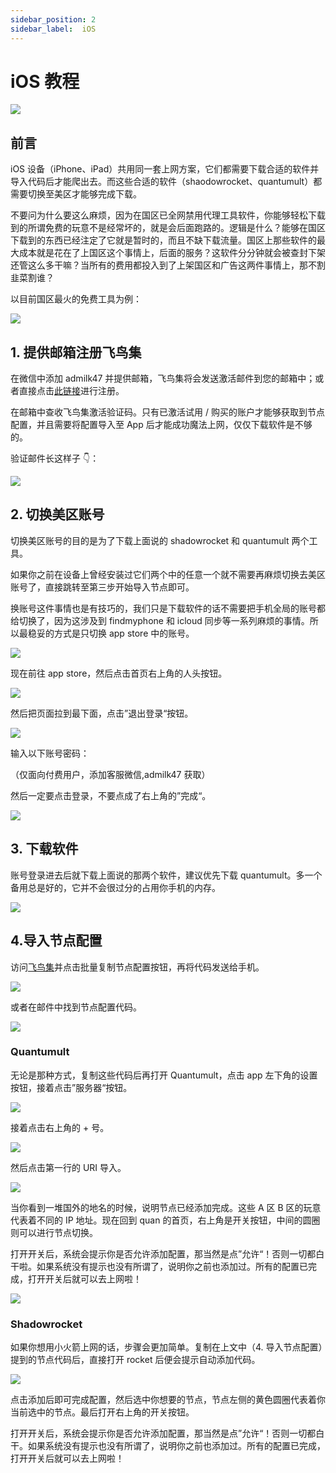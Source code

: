 ```yaml
---
sidebar_position: 2
sidebar_label:  iOS
---
```


# iOS 教程

![](https://pan.createvoyage.com/f/kyT5/cover.png)

## 前言

iOS 设备（iPhone、iPad）共用同一套上网方案，它们都需要下载合适的软件并导入代码后才能爬出去。而这些合适的软件（shaodowrocket、quantumult）都需要切换至美区才能够完成下载。

不要问为什么要这么麻烦，因为在国区已全网禁用代理工具软件，你能够轻松下载到的所谓免费的玩意不是经常坏的，就是会后面跑路的。逻辑是什么？能够在国区下载到的东西已经注定了它就是暂时的，而且不缺下载流量。国区上那些软件的最大成本就是花在了上国区这个事情上，后面的服务？这软件分分钟就会被查封下架还管这么多干嘛？当所有的费用都投入到了上架国区和广告这两件事情上，那不割韭菜割谁？

以目前国区最火的免费工具为例：

![](https://pan.createvoyage.com/f/lAUX/intro-1.png)

## 1. 提供邮箱注册飞鸟集

在微信中添加 admilk47 并提供邮箱，飞鸟集将会发送激活邮件到您的邮箱中；或者直接点击[此链接](https://www.offshoreview.xyz/auth/register)进行注册。

在邮箱中查收飞鸟集激活验证码。只有已激活试用 / 购买的账户才能够获取到节点配置，并且需要将配置导入至 App 后才能成功魔法上网，仅仅下载软件是不够的。

验证邮件长这样子 👇：

![](https://pan.createvoyage.com/f/VjHg/verify-email.png)

## 2. 切换美区账号

切换美区账号的目的是为了下载上面说的 shadowrocket 和 quantumult 两个工具。

如果你之前在设备上曾经安装过它们两个中的任意一个就不需要再麻烦切换去美区账号了，直接跳转至第三步开始导入节点即可。

换账号这件事情也是有技巧的，我们只是下载软件的话不需要把手机全局的账号都给切换了，因为这涉及到 findmyphone 和 icloud 同步等一系列麻烦的事情。所以最稳妥的方式是只切换 app store 中的账号。

![](https://pan.createvoyage.com/f/nnfm/app-store.png)

现在前往 app store，然后点击首页右上角的人头按钮。

![](https://pan.createvoyage.com/f/o2Rhv/app-store-1.png)

然后把页面拉到最下面，点击”退出登录“按钮。

![](https://pan.createvoyage.com/f/pYYiA/app-store-2.png)

输入以下账号密码：

（仅面向付费用户，添加客服微信,admilk47 获取）

然后一定要点击登录，不要点成了右上角的”完成“。

![](https://pan.createvoyage.com/f/qxjsX/app-store-3.png)

## 3. 下载软件

账号登录进去后就下载上面说的那两个软件，建议优先下载 quantumult。多一个备用总是好的，它并不会很过分的占用你手机的内存。

![](https://pan.createvoyage.com/f/mLcW/install.png)

## 4.导入节点配置

访问[飞鸟集](https://www.offshoreview.xyz)并点击批量复制节点配置按钮，再将代码发送给手机。

![](https://pan.createvoyage.com/f/rkRt2/config-1.png)

或者在邮件中找到节点配置代码。

![](https://pan.createvoyage.com/f/v2luA/config-2.png)

### Quantumult

无论是那种方式，复制这些代码后再打开 Quantumult，点击 app 左下角的设置按钮，接着点击”服务器“按钮。

![](https://pan.createvoyage.com/f/wp0Cy/config-3.png)

接着点击右上角的 + 号。

![](https://pan.createvoyage.com/f/xk2Fx/config-4.png)

然后点击第一行的 URI 导入。

![](https://pan.createvoyage.com/f/yPXHL/config-5.png)

当你看到一堆国外的地名的时候，说明节点已经添加完成。这些 A 区 B 区的玩意代表着不同的 IP 地址。现在回到 quan 的首页，右上角是开关按钮，中间的圆圈则可以进行节点切换。

打开开关后，系统会提示你是否允许添加配置，那当然是点”允许“！否则一切都白干啦。如果系统没有提示也没有所谓了，说明你之前也添加过。所有的配置已完成，打开开关后就可以去上网啦！

![](https://pan.createvoyage.com/f/zpnI4/config-6.png)

### Shadowrocket

如果你想用小火箭上网的话，步骤会更加简单。复制在上文中（4. 导入节点配置）提到的节点代码后，直接打开 rocket 后便会提示自动添加代码。

![](https://pan.createvoyage.com/f/ADQSE/config-7.png)

点击添加后即可完成配置，然后选中你想要的节点，节点左侧的黄色圆圈代表着你当前选中的节点。最后打开右上角的开关按钮。

打开开关后，系统会提示你是否允许添加配置，那当然是点”允许“！否则一切都白干。如果系统没有提示也没有所谓了，说明你之前也添加过。所有的配置已完成，打开开关后就可以去上网啦！
